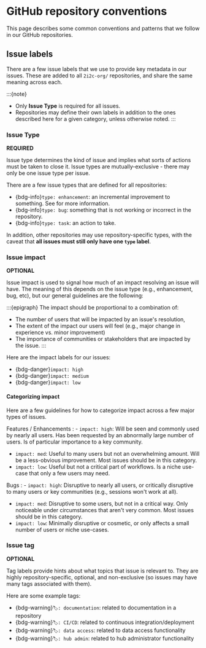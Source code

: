 # GitHub repository conventions

This page describes some common conventions and patterns that we follow in our GitHub repositories.

## Issue labels

There are a few issue labels that we use to provide key metadata in our issues.
These are added to all `2i2c-org/` repositories, and share the same meaning across each.

:::{note}
- Only **Issue Type** is required for all issues.
- Repositories may define their own labels in addition to the ones described here for a given category, unless otherwise noted.
:::

### Issue Type

**REQUIRED**

Issue type determines the kind of issue and implies what sorts of actions must be taken to close it.
Issue types are mutually-exclusive - there may only be one issue type per issue.

There are a few issue types that are defined for all repositories:

- {bdg-info}`type: enhancement`: an incremental improvement to something. See [](coordination:deliverables) for more information.
- {bdg-info}`type: bug`: something that is not working or incorrect in the repository.
- {bdg-info}`type: task`: an action to take.

In addition, other repositories may use repository-specific types, with the caveat that **all issues must still only have one `type` label**.

### Issue impact

**OPTIONAL**

Issue impact is used to signal how much of an impact resolving an issue will have.
The meaning of this depends on the issue type (e.g., enhancement, bug, etc), but our general guidelines are the following:

:::{epigraph}
The impact should be proportional to a combination of:

- The number of users that will be impacted by an issue's resolution,
- The extent of the impact our users will feel (e.g., major change in experience vs. minor improvement)
- The importance of communities or stakeholders that are impacted by the issue.
:::

Here are the impact labels for our issues:

- {bdg-danger}`impact: high`
- {bdg-danger}`impact: medium`
- {bdg-danger}`impact: low`

#### Categorizing impact

Here are a few guidelines for how to categorize impact across a few major types of issues.

Features / Enhancements
: - `impact: high`: Will be seen and commonly used by nearly all users. Has been requested by an abnormally large number of users. Is of particular importance to a key community.
  - `impact: med`: Useful to many users but not an overwhelming amount. Will be a less-obvious improvement. Most issues should be in this category.
  - `impact: low`: Useful but not a critical part of workflows. Is a niche use-case that only a few users may need.

Bugs
: - `impact: high`: Disruptive to nearly all users, or critically disruptive to many users or key communities (e.g., sessions won't work at all).
  - `impact: med`: Disruptive to some users, but not in a critical way. Only noticeable under circumstances that aren't very common. Most issues should be in this category.
  - `impact: low`: Minimally disruptive or cosmetic, or only affects a small number of users or niche use-cases.

### Issue tag

**OPTIONAL**

Tag labels provide hints about what topics that issue is relevant to.
They are highly repository-specific, optional, and non-exclusive (so issues may have many tags associated with them).

Here are some example tags:

- {bdg-warning}`🏷: documentation`: related to documentation in a repository
- {bdg-warning}`🏷: CI/CD`: related to continuous integration/deployment
- {bdg-warning}`🏷: data access`: related to data access functionality
- {bdg-warning}`🏷: hub admin`: related to hub administrator functionality
